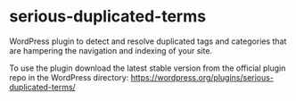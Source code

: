 # serious-duplicated-terms
WordPress plugin to detect and resolve duplicated tags and categories that are hampering the navigation and indexing of your site.

To use the plugin download the latest stable version from the official plugin repo in the WordPress directory: https://wordpress.org/plugins/serious-duplicated-terms/
